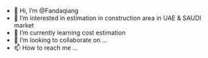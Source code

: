 - 👋 Hi, I’m @Fandaqiang
- 👀 I’m interested in estimation in construction area in UAE & SAUDI market
- 🌱 I’m currently learning cost estimation 
- 💞️ I’m looking to collaborate on ...
- 📫 How to reach me ...

<!---
Fandaqiang/Fandaqiang is a ✨ special ✨ repository because its `README.md` (this file) appears on your GitHub profile.
You can click the Preview link to take a look at your changes.
--->
